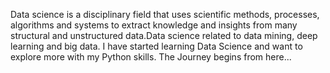 Data science is a disciplinary field that uses scientific methods, processes, algorithms and systems to extract knowledge and insights from many structural and unstructured data.Data science related to data mining, deep learning and big data.
I have started learning Data Science and want to explore more with my Python skills. The Journey begins from here...
